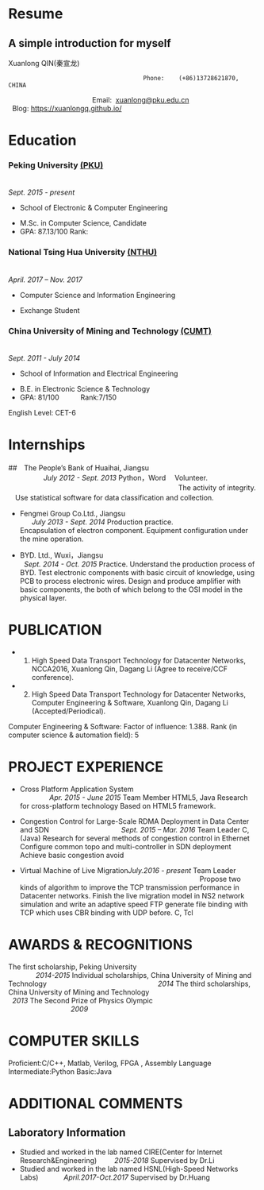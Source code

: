 # Resume
A simple introduction for myself
---
Xuanlong QIN(秦宣龙)

                                          Phone:    (+86)13728621870, CHINA
                                            Email:  <xuanlong@pku.edu.cn>
                                          Blog: https://xuanlongq.github.io/

# Education
### Peking University [(PKU)](http://www.pku.edu.cn/)                                                                                            
*Sept. 2015 - present*
* School of Electronic & Computer Engineering
- M.Sc. in Computer Science, Candidate
- GPA: 87.13/100          Rank:

### National Tsing Hua University [(NTHU)](http://www.nthu.edu.tw/)                                                                               
*April. 2017 – Nov. 2017*
* Computer Science and Information Engineering
- Exchange Student

### China University of Mining and Technology [(CUMT)](http://www.cumt.edu.cn/)                                                                     
*Sept. 2011 - July 2014*
* School of Information and Electrical  Engineering
- B.E. in Electronic Science & Technology
- GPA: 81/100            Rank:7/150

English Level: CET-6    

# Internships
##　The People’s Bank of Huaihai, Jiangsu                                                                         
*July 2012 - Sept. 2013* Python，Word
　Volunteer.                                                                                                        　
　The activity of integrity.
　Use statistical software for data classification and collection.
 
* Fengmei Group Co.Ltd., Jiangsu                                                                                *July 2013 - Sept. 2014* Production practice.  
 Encapsulation of electron component. 
 Equipment configuration under the mine operation.

* BYD. Ltd., Wuxi，Jiangsu                                                                                      *Sept. 2014 - Oct. 2015*
 Practice.
 Understand the production process of BYD.
 Test electronic components with basic circuit of knowledge, using PCB to process electronic wires.
 Design and produce amplifier with basic components, the both of which belong to the OSI model in the physical layer.

# PUBLICATION

* 1. High Speed Data Transport Technology for Datacenter Networks, NCCA2016, Xuanlong Qin, Dagang Li (Agree to receive/CCF conference).

* 2. High Speed Data Transport Technology for Datacenter Networks, Computer Engineering & Software, Xuanlong Qin, Dagang Li (Accepted/Periodical). 

 Computer Engineering & Software: Factor of influence: 1.388. 
 Rank (in computer science & automation field): 5

# PROJECT EXPERIENCE

* Cross Platform Application System                                                                              *Apr. 2015 - June 2015*
 Team Member
 HTML5, Java
 Research for cross-platform technology
 Based on HTML5 framework. 

* Congestion Control for Large-Scale RDMA Deployment in Data Center and SDN                                     *Sept. 2015 – Mar. 2016*
 Team Leader
 C, (Java)
 Research for several methods of congestion control in Ethernet
 Configure common topo and multi-controller in SDN deployment
 Achieve basic congestion avoid  

* Virtual Machine of Live Migration*July.2016 - present*
 Team Leader                                                                                                       
 Propose two kinds of algorithm to improve the TCP transmission performance in Datacenter networks.
 Finish the live migration model in NS2 network simulation and write an adaptive speed FTP generate file binding with TCP which uses CBR binding with UDP before.                                                                                                         C, Tcl
                                                                  

# AWARDS & RECOGNITIONS

The first scholarship, Peking University                                                                                     *2014-2015*
Individual scholarships, China University of Mining and Technology                                                                *2014*
The third scholarships,  China University of Mining and Technology                                                                *2013*
The Second Prize of Physics Olympic                                                                                               *2009*

# COMPUTER SKILLS
Proficient:C/C++,  Matlab, Verilog,  FPGA , Assembly Language
Intermediate:Python
Basic:Java

# ADDITIONAL COMMENTS
## Laboratory Information
* Studied and worked in the lab named CIRE(Center for Internet Research&Engineering)                                         *2015-2018*
 Supervised by Dr.Li
* Studied and worked in the lab named HSNL(High-Speed Networks Labs)                                               *April.2017-Oct.2017*
 Supervised by Dr.Huang
